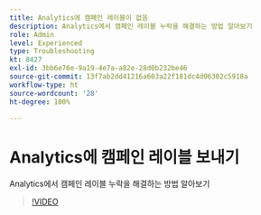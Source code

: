 ```yaml
---
title: Analytics에 캠페인 레이블이 없음
description: Analytics에서 캠페인 레이블 누락을 해결하는 방법 알아보기
role: Admin
level: Experienced
type: Troubleshooting
kt: 8427
exl-id: 3bb6e76e-9a19-4e7a-a82e-28d0b232be46
source-git-commit: 13f7ab2dd41216a603a22f181dc4d06302c5918a
workflow-type: ht
source-wordcount: '28'
ht-degree: 100%

---
```


# Analytics에 캠페인 레이블 보내기

Analytics에서 캠페인 레이블 누락을 해결하는 방법 알아보기

>[!VIDEO](https://video.tv.adobe.com/v/335983?quality=12&learn=on)
